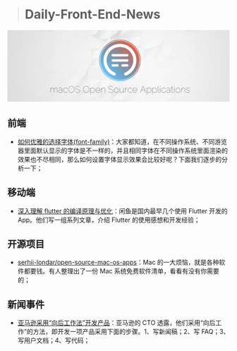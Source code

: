 
> # Daily-Front-End-News

[![cover][img]][link]

[img]: https://github.com/fengshangwuqi/Daily-Front-End-News/blob/master/history/2018/07/03/open-source-mac-os-apps.jpg "serhii-londar/open-source-mac-os-apps"
[link]: https://github.com/serhii-londar/open-source-mac-os-apps

## 前端

- [如何优雅的选择字体(font-family)](https://segmentfault.com/a/1190000006110417)：大家都知道，在不同操作系统、不同游览器里面默认显示的字体是不一样的，并且相同字体在不同操作系统里面渲染的效果也不尽相同，那么如何设置字体显示效果会比较好呢？下面我们逐步的分析一下；

## 移动端

- [深入理解 flutter 的编译原理与优化](https://yuque.com/xytech/flutter/sh4fbm)：闲鱼是国内最早几个使用 Flutter 开发的 App。他们写一组系列文章，介绍 Flutter 的使用感想和开发经验；

## 开源项目

- [serhii-londar/open-source-mac-os-apps](https://github.com/serhii-londar/open-source-mac-os-apps)：Mac 的一大烦恼，就是各种软件都要钱。有人整理出了一份 Mac 系统免费软件清单，看看有没有你需要的；

## 新闻事件

- [亚马逊采用“向后工作法”开发产品](https://www.allthingsdistributed.com/2006/11/working_backwards.html)：亚马逊的 CTO 透露，他们采用“向后工作”的方法，即开发一项产品采用下面的步骤。1、写新闻稿；2、写 FAQ；3、写用户文档；4、写代码；